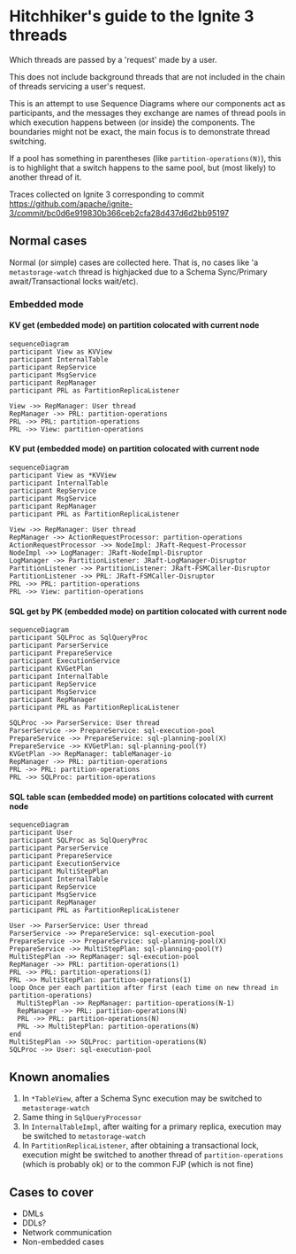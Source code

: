 # Hitchhiker's guide to the Ignite 3 threads

Which threads are passed by a 'request' made by a user.

This does not include background threads that are not included in the chain of threads servicing a user's request.

This is an attempt to use Sequence Diagrams where our components act as participants, and the messages they exchange are names of thread pools in which execution happens between (or inside) the components. The boundaries might not be exact, the main focus is to demonstrate thread switching.

If a pool has something in parentheses (like `partition-operations(N)`), this is to highlight that a switch happens to the same pool, but (most likely) to another thread of it.

Traces collected on Ignite 3 corresponding to commit https://github.com/apache/ignite-3/commit/bc0d6e919830b366ceb2cfa28d437d6d2bb95197

## Normal cases

Normal (or simple) cases are collected here. That is, no cases like 'a `metastorage-watch` thread is highjacked due to a Schema Sync/Primary await/Transactional locks wait/etc).

### Embedded mode

#### KV get (embedded mode) on partition colocated with current node

```mermaid
sequenceDiagram
participant View as KVView
participant InternalTable
participant RepService
participant MsgService
participant RepManager
participant PRL as PartitionReplicaListener

View ->> RepManager: User thread
RepManager ->> PRL: partition-operations
PRL ->> PRL: partition-operations
PRL ->> View: partition-operations
```

#### KV put (embedded mode) on partition colocated with current node

```mermaid
sequenceDiagram
participant View as *KVView
participant InternalTable
participant RepService
participant MsgService
participant RepManager
participant PRL as PartitionReplicaListener

View ->> RepManager: User thread
RepManager ->> ActionRequestProcessor: partition-operations
ActionRequestProcessor ->> NodeImpl: JRaft-Request-Processor
NodeImpl ->> LogManager: JRaft-NodeImpl-Disruptor
LogManager ->> PartitionListener: JRaft-LogManager-Disruptor
PartitionListener ->> PartitionListener: JRaft-FSMCaller-Disruptor
PartitionListener ->> PRL: JRaft-FSMCaller-Disruptor
PRL ->> PRL: partition-operations
PRL ->> View: partition-operations
```

#### SQL get by PK (embedded mode) on partition colocated with current node

```mermaid
sequenceDiagram
participant SQLProc as SqlQueryProc
participant ParserService
participant PrepareService
participant ExecutionService
participant KVGetPlan
participant InternalTable
participant RepService
participant MsgService
participant RepManager
participant PRL as PartitionReplicaListener

SQLProc ->> ParserService: User thread
ParserService ->> PrepareService: sql-execution-pool
PrepareService ->> PrepareService: sql-planning-pool(X)
PrepareService ->> KVGetPlan: sql-planning-pool(Y)
KVGetPlan ->> RepManager: tableManager-io
RepManager ->> PRL: partition-operations
PRL ->> PRL: partition-operations
PRL ->> SQLProc: partition-operations
```

#### SQL table scan (embedded mode) on partitions colocated with current node

```mermaid
sequenceDiagram
participant User
participant SQLProc as SqlQueryProc
participant ParserService
participant PrepareService
participant ExecutionService
participant MultiStepPlan
participant InternalTable
participant RepService
participant MsgService
participant RepManager
participant PRL as PartitionReplicaListener

User ->> ParserService: User thread
ParserService ->> PrepareService: sql-execution-pool
PrepareService ->> PrepareService: sql-planning-pool(X)
PrepareService ->> MultiStepPlan: sql-planning-pool(Y)
MultiStepPlan ->> RepManager: sql-execution-pool
RepManager ->> PRL: partition-operations(1)
PRL ->> PRL: partition-operations(1)
PRL ->> MultiStepPlan: partition-operations(1)
loop Once per each partition after first (each time on new thread in partition-operations)
  MultiStepPlan ->> RepManager: partition-operations(N-1)
  RepManager ->> PRL: partition-operations(N)
  PRL ->> PRL: partition-operations(N)
  PRL ->> MultiStepPlan: partition-operations(N)
end
MultiStepPlan ->> SQLProc: partition-operations(N)
SQLProc ->> User: sql-execution-pool
```

## Known anomalies

 1. In `*TableView`, after a Schema Sync execution may be switched to `metastorage-watch`
 2. Same thing in `SqlQueryProcessor`
 3. In `InternalTableImpl`, after waiting for a primary replica, execution may be switched to `metastorage-watch`
 4. In `PartitionReplicaListener`, after obtaining a transactional lock, execution might be switched to another thread of `partition-operations` (which is probably ok) or to the common FJP (which is not fine)

## Cases to cover

 * DMLs
 * DDLs?
 * Network communication
 * Non-embedded cases
